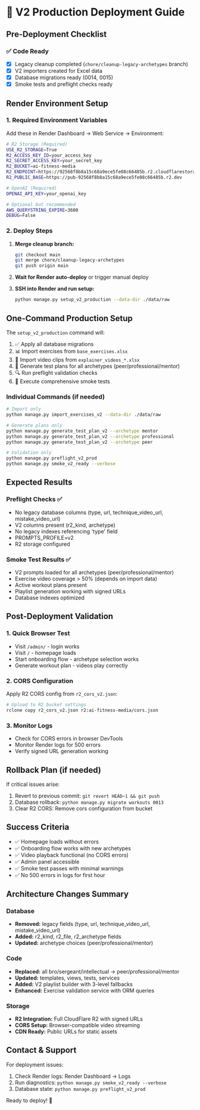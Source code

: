 # 🚀 V2 Production Deployment Guide

## Pre-Deployment Checklist

### ✅ Code Ready
- [x] Legacy cleanup completed (`chore/cleanup-legacy-archetypes` branch)
- [x] V2 importers created for Excel data
- [x] Database migrations ready (0014, 0015)
- [x] Smoke tests and preflight checks ready

## Render Environment Setup

### 1. Required Environment Variables

Add these in Render Dashboard → Web Service → Environment:

```bash
# R2 Storage (Required)
USE_R2_STORAGE=True
R2_ACCESS_KEY_ID=your_access_key
R2_SECRET_ACCESS_KEY=your_secret_key  
R2_BUCKET=ai-fitness-media
R2_ENDPOINT=https://92568f8b8a15c68a9ece5fe08c66485b.r2.cloudflarestorage.com
R2_PUBLIC_BASE=https://pub-92568f8b8a15c68a9ece5fe08c66485b.r2.dev

# OpenAI (Required)
OPENAI_API_KEY=your_openai_key

# Optional but recommended
AWS_QUERYSTRING_EXPIRE=3600
DEBUG=False
```

### 2. Deploy Steps

1. **Merge cleanup branch:**
   ```bash
   git checkout main
   git merge chore/cleanup-legacy-archetypes
   git push origin main
   ```

2. **Wait for Render auto-deploy** or trigger manual deploy

3. **SSH into Render and run setup:**
   ```bash
   python manage.py setup_v2_production --data-dir ./data/raw
   ```

## One-Command Production Setup

The `setup_v2_production` command will:

1. ✅ Apply all database migrations
2. 📊 Import exercises from `base_exercises.xlsx`  
3. 🎥 Import video clips from `explainer_videos_*.xlsx`
4. 🤖 Generate test plans for all archetypes (peer/professional/mentor)
5. 🔍 Run preflight validation checks
6. 🧪 Execute comprehensive smoke tests

### Individual Commands (if needed)

```bash
# Import only
python manage.py import_exercises_v2 --data-dir ./data/raw

# Generate plans only  
python manage.py generate_test_plan_v2 --archetype mentor
python manage.py generate_test_plan_v2 --archetype professional
python manage.py generate_test_plan_v2 --archetype peer

# Validation only
python manage.py preflight_v2_prod
python manage.py smoke_v2_ready --verbose
```

## Expected Results

### Preflight Checks ✅
- No legacy database columns (type, url, technique_video_url, mistake_video_url)
- V2 columns present (r2_kind, archetype)
- No legacy indexes referencing 'type' field
- PROMPTS_PROFILE=v2
- R2 storage configured

### Smoke Test Results ✅
- V2 prompts loaded for all archetypes (peer/professional/mentor)
- Exercise video coverage > 50% (depends on import data)
- Active workout plans present
- Playlist generation working with signed URLs
- Database indexes optimized

## Post-Deployment Validation

### 1. Quick Browser Test
- Visit `/admin/` - login works
- Visit `/` - homepage loads
- Start onboarding flow - archetype selection works
- Generate workout plan - videos play correctly

### 2. CORS Configuration
Apply R2 CORS config from `r2_cors_v2.json`:
```bash
# Upload to R2 bucket settings
rclone copy r2_cors_v2.json r2:ai-fitness-media/cors.json
```

### 3. Monitor Logs
- Check for CORS errors in browser DevTools
- Monitor Render logs for 500 errors
- Verify signed URL generation working

## Rollback Plan (if needed)

If critical issues arise:
1. Revert to previous commit: `git revert HEAD~1 && git push`
2. Database rollback: `python manage.py migrate workouts 0013`
3. Clear R2 CORS: Remove cors configuration from bucket

## Success Criteria

- ✅ Homepage loads without errors
- ✅ Onboarding flow works with new archetypes
- ✅ Video playback functional (no CORS errors)
- ✅ Admin panel accessible 
- ✅ Smoke test passes with minimal warnings
- ✅ No 500 errors in logs for first hour

## Architecture Changes Summary

### Database
- **Removed:** legacy fields (type, url, technique_video_url, mistake_video_url)
- **Added:** r2_kind, r2_file, r2_archetype fields
- **Updated:** archetype choices (peer/professional/mentor)

### Code
- **Replaced:** all bro/sergeant/intellectual → peer/professional/mentor
- **Updated:** templates, views, tests, services
- **Added:** V2 playlist builder with 3-level fallbacks
- **Enhanced:** Exercise validation service with ORM queries

### Storage
- **R2 Integration:** Full CloudFlare R2 with signed URLs
- **CORS Setup:** Browser-compatible video streaming  
- **CDN Ready:** Public URLs for static assets

## Contact & Support

For deployment issues:
1. Check Render logs: Render Dashboard → Logs
2. Run diagnostics: `python manage.py smoke_v2_ready --verbose`
3. Database state: `python manage.py preflight_v2_prod`

Ready to deploy! 🚀